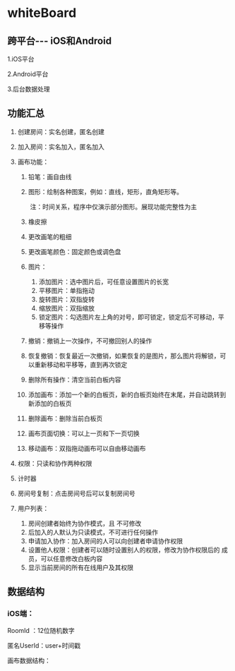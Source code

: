 # whiteBoard

## 跨平台--- iOS和Android

1.iOS平台

2.Android平台

3.后台数据处理

## 功能汇总

1. 创建房间：实名创建，匿名创建

2. 加入房间：实名加入，匿名加入

3. 画布功能：

   1. 铅笔：画自由线

   2. 图形：绘制各种图案，例如：直线，矩形，直角矩形等。

      ​			注：时间关系，程序中仅演示部分图形。展现功能完整性为主

   3. 橡皮擦

   4. 更改画笔的粗细

   5. 更改画笔颜色：固定颜色或调色盘

   6. 图片：

      1. 添加图片：选中图片后，可任意设置图片的长宽
      2. 平移图片：单指拖动
      3. 旋转图片：双指旋转
      4. 缩放图片：双指缩放
      5. 锁定图片：勾选图片左上角的对号，即可锁定，锁定后不可移动，平移等操作

   7. 撤销：撤销上一次操作，不可撤回别人的操作

   8. 恢复撤销：恢复最近一次撤销，如果恢复的是图片，那么图片将解锁，可以重新移动和平移等，直到再次锁定

   9. 删除所有操作：清空当前白板内容

   10. 添加画布：添加一个新的白板页，新的白板页始终在末尾，并自动跳转到新添加的白板页

   11. 删除画布：删除当前白板页

   12. 画布页面切换：可以上一页和下一页切换

   13. 移动画布：双指拖动画布可以自由移动画布

4. 权限：只读和协作两种权限

5. 计时器

6. 房间号复制：点击房间号后可以复制房间号

7. 用户列表：

   1. 房间创建者始终为协作模式，且 不可修改
   2. 后加入的人默认为只读模式，不可进行任何操作
   3. 申请加入协作：加入房间的人可以向创建者申请协作权限
   4. 设置他人权限：创建者可以随时设置别人的权限，修改为协作权限后的 成员，可以任意修改白板内容
   5. 显示当前房间的所有在线用户及其权限

   

## 数据结构

### iOS端：

RoomId ：12位随机数字

匿名UserId：user+时间戳

画布数据结构：
